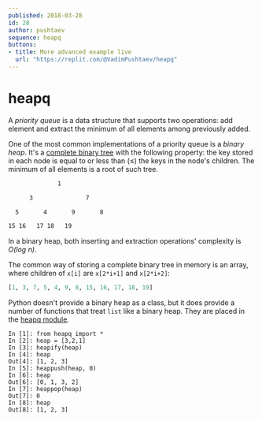 ```yaml
---
published: 2018-03-28
id: 28
author: pushtaev
sequence: heapq
buttons:
- title: More advanced example live
  url: "https://replit.com/@VadimPushtaev/heapq"
---
```


# heapq

A _priority queue_ is a data structure that supports two operations:
add element and extract the minimum of all elements among previously added.

One of the most common implementations of a priority queue is a _binary heap_.
It's a [complete binary tree](https://en.wikipedia.org/wiki/Binary_tree#Types_of_binary_trees) with the following property:
the key stored in each node is equal to or less than (≤) the keys in the node's children.
The minimum of all elements is a root of such tree.

```txt
              1

      3               7

  5       4       9       8

15 16   17 18   19
```

In a binary heap, both inserting and extraction operations' complexity is _O(log n)_.

The common way of storing a complete binary tree in memory is an array, where children of `x[i]` are `x[2*i+1]` and `x[2*i+2]`:

```python
[1, 3, 7, 5, 4, 9, 8, 15, 16, 17, 18, 19]
```

Python doesn't provide a binary heap as a class,
but it does provide a number of functions that treat `list` like a binary heap.
They are placed in the [heapq module](https://docs.python.org/3.0/library/heapq.html).

```ipython
In [1]: from heapq import *
In [2]: heap = [3,2,1]
In [3]: heapify(heap)
In [4]: heap
Out[4]: [1, 2, 3]
In [5]: heappush(heap, 0)
In [6]: heap
Out[6]: [0, 1, 3, 2]
In [7]: heappop(heap)
Out[7]: 0
In [8]: heap
Out[8]: [1, 2, 3]
```
